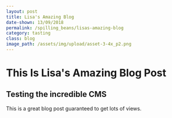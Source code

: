 ```yaml
---
layout: post
title: Lisa's Amazing Blog
date-shown: 13/09/2018
permalink: /spilling_beans/lisas-amazing-blog
category: tasting
class: blog
image_path: /assets/img/upload/asset-3-4x_p2.png
---
```

# This Is Lisa's Amazing Blog Post

## Testing the incredible CMS

This is a great blog post guaranteed to get lots of views.
